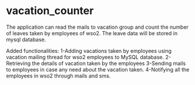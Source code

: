 # vacation_counter
The application can read the mails to vacation group and count the number of leaves taken by employees of wso2. The leave data will be stored in mysql database.

Added functionalities:
1-Adding vacations taken by employees using vacation mailing thread for wso2 employees to MySQL database.
2-Retrieving the details of vacation taken by the employees
3-Sending mails to employees in case any need about the vacation taken.
4-Notifying all the employees in wso2 through mails and sms.
